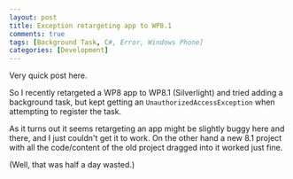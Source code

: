```yaml
---
layout: post
title: Exception retargeting app to WP8.1
comments: true
tags: [Background Task, C#, Error, Windows Phone]
categories: [Development]
---
```

Very quick post here.

So I recently retargeted a WP8 app to WP8.1 (Silverlight) and tried adding a background task, but kept getting an `UnauthorizedAccessException` when attempting to register the task.<!--more-->

As it turns out it seems retargeting an app might be slightly buggy here and there, and I just couldn't get it to work. On the other hand a new 8.1 project with all the code/content of the old project dragged into it worked just fine.

(Well, that was half a day wasted.)
